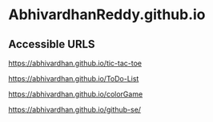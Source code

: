 # AbhivardhanReddy.github.io

## Accessible URLS 
https://abhivardhan.github.io/tic-tac-toe

https://abhivardhan.github.io/ToDo-List

https://abhivardhan.github.io/colorGame

https://abhivardhan.github.io/github-se/
